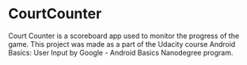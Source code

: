 # CourtCounter
Court Counter is a scoreboard app used to monitor the progress of the game. This project was made as a part of the Udacity course Android Basics: User Input by Google - Android Basics Nanodegree program.
